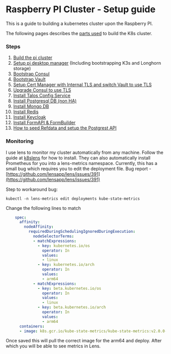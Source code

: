 # Raspberry PI Cluster - Setup guide

This is a guide to building a kubernetes cluster upon the Raspberry PI.


The following pages describes the [parts used](parts_list.md) to build the K8s cluster.

### Steps

1. [Build the pi cluster](build_the_pi.md)
2. [Setup pi desktop manager](pi_desktop.md) (Including bootstrapping K3s and Longhorn storage)
3. [Bootstrap Consul](consul_bootstrap.md)
4. [Bootstrap Vault](vault_bootstrap.md)
5. [Setup Cert Manager with Internal TLS and switch Vault to use TLS](cert_manager_bootstrap.md)
6. [Upgrade Consul to use TLS](upgrade_consul_to_tls.md)
7. [Install Talos Config Service](talos_config.md)
8. [Install Postgresql DB (non HA)](postgresql.md)
9. [Install Mongo DB](mongodb.md)
10. [Install Redis](redis.md)
11. [Install Keycloak](keycloak.md)
12. [Install FormAPI & FormBuilder](form_services.md)
13. [How to seed Refdata and setup the Postgrest API](refdata.md)

### Monitoring

I use lens to monitor my cluster automatically from any machine. Follow the guide at [k8slens](https://k8slens.dev/)
for how to install. They can also automatically install Prometheus for you into a lens-metrics namespace. 
Currently, this has a small bug which requires you to edit the deployment file.
Bug report - [https://github.com/lensapp/lens/issues/391](https://github.com/lensapp/lens/issues/391)


Step to workaround bug:

`kubectl -n lens-metrics edit deployments kube-state-metrics`

Change the following lines to match

```yaml
    spec:
      affinity:
        nodeAffinity:
          requiredDuringSchedulingIgnoredDuringExecution:
            nodeSelectorTerms:
            - matchExpressions:
              - key: kubernetes.io/os
                operator: In
                values:
                - linux
              - key: kubernetes.io/arch
                operator: In
                values:
                - arm64
            - matchExpressions:
              - key: beta.kubernetes.io/os
                operator: In
                values:
                - linux
              - key: beta.kubernetes.io/arch
                operator: In
                values:
                - arm64
      containers:
      - image: k8s.gcr.io/kube-state-metrics/kube-state-metrics:v2.0.0-alpha.3
```

Once saved this will pull the correct image for the arm64 and deploy. After which you will be able to see metrics in Lens.

